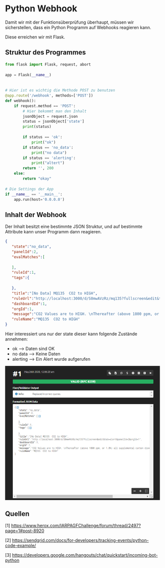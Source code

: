 # Python Webhook

Damit wir mit der  Funktionsüberprüfung überhaupt, müssen wir sicherstellen, dass ein Python Programm auf Webhooks reagieren kann.

Diese erreichen wir mit Flask.

## Struktur des Programmes

```python
from flask import Flask, request, abort

app = Flask(__name__)


# Hier ist es wichtig die Methode POST zu benutzen
@app.route('/webhook', methods=['POST'])
def webhook():
    if request.method == 'POST':
        # Hier bekommt man den Inhalt
        jsonObject = request.json
        status = jsonObject['state']
        print(status)

        if status == 'ok':
            print("ok")
        if status == 'no_data':
            print("no data")
        if status == 'alerting':
            print("altert")
        return '', 200
    else:
        return "okay"

# Die Settings der App
if __name__ == '__main__':
    app.run(host='0.0.0.0')

```

## Inhalt der Webhook

Der Inhalt besitzt eine bestimmte JSON Struktur, und auf bestimmte Attribute kann unser Programm dann reagieren.

```json
{
   "state":"no_data",
   "panelId":2,
   "evalMatches":[

   ],
   "ruleId":1,
   "tags":{

   },
   "title":"[No Data] MQ135  CO2 to HIGH",
   "ruleUrl":"http://localhost:3000/d/S0mwAVzRz/mq135?fullscreen&edit&tab=alert&panelId=2&orgId=1",
   "dashboardId":1,
   "orgId":1,
   "message":"CO2 Values are to HIGH. \nThereafter (above 1800 ppm, or 1.8%) all supplemental carbon dioxide is actually harmful to growth.",
   "ruleName":"MQ135  CO2 to HIGH"
}
```

Hier interessiert uns nur der state dieser kann folgende Zustände annehmen:

* ok --> Daten sind OK
* no data --> Keine Daten
* alerting --> Ein Alert wurde aufgerufen

![image-20200526000818006](Python_Webhook/image-20200526000818006.png)

## Quellen

[1] https://www.herox.com/IARPAGFChallenge/forum/thread/2497?page=1#post-8920

[2] https://sendgrid.com/docs/for-developers/tracking-events/python-code-example/

[3] https://developers.google.com/hangouts/chat/quickstart/incoming-bot-python